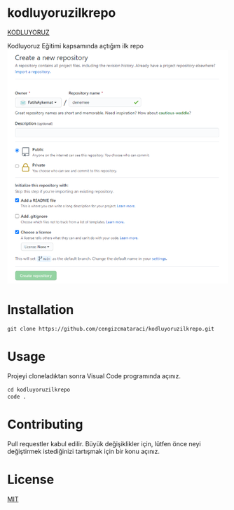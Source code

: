 # kodluyoruzilkrepo

[KODLUYORUZ](https://www.kodluyoruz.org/)

Kodluyoruz Eğitimi kapsamında açtığım ilk repo
![](https://github.com/FatihAykemat/kodluyoruzilkrepo/blob/main/img/git.PNG?raw=true)

# Installation
```
git clone https://github.com/cengizcmataraci/kodluyoruzilkrepo.git

```

# Usage

Projeyi cloneladıktan sonra Visual Code programında açınız.
```
cd kodluyoruzilkrepo
code .
```

# Contributing

Pull requestler kabul edilir. Büyük değişiklikler için, lütfen önce neyi değiştirmek istediğinizi tartışmak için bir konu açınız.

# License

[MIT](https://choosealicense.com/licenses/mit/)
